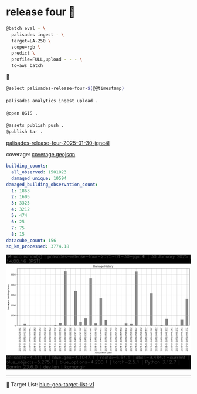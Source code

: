 # release four 🎰

```bash
@batch eval - \
  palisades ingest - \
  target=LA-250 \
  scope=rgb \
  predict \
  profile=FULL,upload - - - \
  to=aws_batch
```

🎰

```bash
@select palisades-release-four-$(@@timestamp)

palisades analytics ingest upload .

@open QGIS .

@assets publish push .
@publish tar .
```


[palisades-release-four-2025-01-30-jqnc4l](https://kamangir-public.s3.ca-central-1.amazonaws.com/palisades-release-four-2025-01-30-jqnc4l.tar.gz)

coverage: [coverage.geojson](https://github.com/kamangir/assets/blob/main/palisades-release-four-2025-01-30-jqnc4l/coverage.geojson)

```yaml
building_counts:
  all_observed: 1501023
  damaged_unique: 10594
damaged_building_observation_count:
  1: 1863
  2: 1605
  3: 3325
  4: 3212
  5: 474
  6: 25
  7: 75
  8: 15
datacube_count: 156
sq_km_processed: 3774.18

```

![image](https://github.com/kamangir/assets/blob/main/palisades-release-four-2025-01-30-jqnc4l/damage-history.png?raw=true)

---

🎯 Target List: [blue-geo-target-list-v1](https://kamangir-public.s3.ca-central-1.amazonaws.com/blue-geo-target-list-v1.tar.gz)
